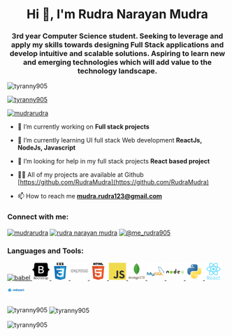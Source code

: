 <h1 align="center">Hi 👋, I'm Rudra Narayan Mudra</h1>
<h3 align="center">3rd year Computer Science student. Seeking to leverage and apply my skills towards designing Full Stack applications and develop intuitive and scalable solutions. Aspiring to learn new and emerging technologies which will add value to the technology landscape.</h3>

<p align="left"> <img src="https://komarev.com/ghpvc/?username=tyranny905&label=Profile%20views&color=0e75b6&style=flat" alt="tyranny905" /> </p>

<p align="left"> <a href="https://github.com/ryo-ma/github-profile-trophy"><img src="https://github-profile-trophy.vercel.app/?username=tyranny905" alt="tyranny905" /></a> </p>

<p align="left"> <a href="https://twitter.com/mudrarudra" target="blank"><img src="https://img.shields.io/twitter/follow/mudrarudra?logo=twitter&style=for-the-badge" alt="mudrarudra" /></a> </p>

- 🔭 I’m currently working on **Full stack projects** 

- 🌱 I’m currently learning UI full stack Web development **ReactJs, NodeJs, Javascript**

- 🤝 I’m looking for help in my full stack projects **React based project**

- 👨‍💻 All of my projects are available at Github [https://github.com/RudraMudra](https://github.com/RudraMudra)

- 📫 How to reach me **mudra.rudra123@gmail.com**

<h3 align="left">Connect with me:</h3>
<p align="left">
<a href="https://twitter.com/mudrarudra" target="blank"><img align="center" src="https://raw.githubusercontent.com/rahuldkjain/github-profile-readme-generator/master/src/images/icons/Social/twitter.svg" alt="mudrarudra" height="30" width="40" /></a>
<a href="https://linkedin.com/in/rudra-narayan-mudra-060615147" target="blank"><img align="center" src="https://raw.githubusercontent.com/rahuldkjain/github-profile-readme-generator/master/src/images/icons/Social/linked-in-alt.svg" alt="rudra narayan mudra" height="30" width="40" /></a>
<a href="https://instagram.com/me_rudra905" target="blank"><img align="center" src="https://raw.githubusercontent.com/rahuldkjain/github-profile-readme-generator/master/src/images/icons/Social/instagram.svg" alt="@me_rudra905" height="30" width="40" /></a>
</p>

<h3 align="left">Languages and Tools:</h3>
<p align="left"> <a href="https://babeljs.io/" target="_blank" rel="noreferrer"> <img src="https://www.vectorlogo.zone/logos/babeljs/babeljs-icon.svg" alt="babel" width="40" height="40"/> </a> <a href="https://getbootstrap.com" target="_blank" rel="noreferrer"> <img src="https://raw.githubusercontent.com/devicons/devicon/master/icons/bootstrap/bootstrap-plain-wordmark.svg" alt="bootstrap" width="40" height="40"/> </a> <a href="https://www.w3schools.com/css/" target="_blank" rel="noreferrer"> <img src="https://raw.githubusercontent.com/devicons/devicon/master/icons/css3/css3-original-wordmark.svg" alt="css3" width="40" height="40"/> </a> <a href="https://expressjs.com" target="_blank" rel="noreferrer"> <img src="https://raw.githubusercontent.com/devicons/devicon/master/icons/express/express-original-wordmark.svg" alt="express" width="40" height="40"/> </a> <a href="https://www.w3.org/html/" target="_blank" rel="noreferrer"> <img src="https://raw.githubusercontent.com/devicons/devicon/master/icons/html5/html5-original-wordmark.svg" alt="html5" width="40" height="40"/> </a> <a href="https://developer.mozilla.org/en-US/docs/Web/JavaScript" target="_blank" rel="noreferrer"> <img src="https://raw.githubusercontent.com/devicons/devicon/master/icons/javascript/javascript-original.svg" alt="javascript" width="40" height="40"/> </a> <a href="https://www.mongodb.com/" target="_blank" rel="noreferrer"> <img src="https://raw.githubusercontent.com/devicons/devicon/master/icons/mongodb/mongodb-original-wordmark.svg" alt="mongodb" width="40" height="40"/> </a> <a href="https://www.mysql.com/" target="_blank" rel="noreferrer"> <img src="https://raw.githubusercontent.com/devicons/devicon/master/icons/mysql/mysql-original-wordmark.svg" alt="mysql" width="40" height="40"/> </a> <a href="https://nodejs.org" target="_blank" rel="noreferrer"> <img src="https://raw.githubusercontent.com/devicons/devicon/master/icons/nodejs/nodejs-original-wordmark.svg" alt="nodejs" width="40" height="40"/> </a> <a href="https://www.python.org" target="_blank" rel="noreferrer"> <img src="https://raw.githubusercontent.com/devicons/devicon/master/icons/python/python-original.svg" alt="python" width="40" height="40"/> </a> <a href="https://reactjs.org/" target="_blank" rel="noreferrer"> <img src="https://raw.githubusercontent.com/devicons/devicon/master/icons/react/react-original-wordmark.svg" alt="react" width="40" height="40"/> </a> <a href="https://webpack.js.org" target="_blank" rel="noreferrer"> <img src="https://raw.githubusercontent.com/devicons/devicon/d00d0969292a6569d45b06d3f350f463a0107b0d/icons/webpack/webpack-original-wordmark.svg" alt="webpack" width="40" height="40"/> </a> </p>

<p><img align="left" src="https://github-readme-stats.vercel.app/api/top-langs?username=tyranny905&show_icons=true&locale=en&layout=compact" alt="tyranny905" /></p>

<p>&nbsp;<img align="center" src="https://github-readme-stats.vercel.app/api?username=tyranny905&show_icons=true&locale=en" alt="tyranny905" /></p>

<p><img align="center" src="https://github-readme-streak-stats.herokuapp.com/?user=tyranny905&" alt="tyranny905" /></p>

